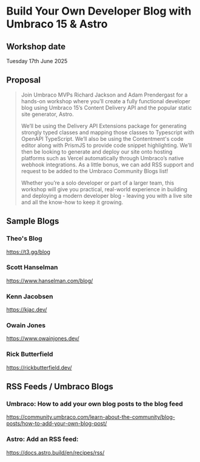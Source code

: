 # Build Your Own Developer Blog with Umbraco 15 & Astro

## Workshop date

Tuesday 17th June 2025

## Proposal

> Join Umbraco MVPs Richard Jackson and Adam Prendergast for a hands-on workshop where you’ll create a fully functional developer blog using Umbraco 15’s Content Delivery API and the popular static site generator, Astro.
> 
> We’ll be using the Delivery API Extensions package for generating strongly typed classes and mapping those classes to Typescript with OpenAPI TypeScript. We’ll also be using the Contentment's code editor along with PrismJS to provide code snippet highlighting. We’ll then be looking to generate and deploy our site onto hosting platforms such as Vercel automatically through Umbraco’s native webhook integrations. As a little bonus, we can add RSS support and request to be added to the Umbraco Community Blogs list!
> 
> Whether you’re a solo developer or part of a larger team, this workshop will give you practical, real-world experience in building and deploying a modern developer blog - leaving you with a live site and all the know-how to keep it growing.

## Sample Blogs

### Theo's Blog
https://t3.gg/blog

### Scott Hanselman
https://www.hanselman.com/blog/

### Kenn Jacobsen
https://kjac.dev/

### Owain Jones
https://www.owainjones.dev/

### Rick Butterfield
https://rickbutterfield.dev/

## RSS Feeds / Umbraco Blogs

### Umbraco: How to add your own blog posts to the blog feed
https://community.umbraco.com/learn-about-the-community/blog-posts/how-to-add-your-own-blog-post/

### Astro: Add an RSS feed:
https://docs.astro.build/en/recipes/rss/
